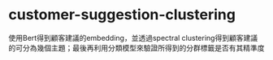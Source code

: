 # customer-suggestion-clustering
使用Bert得到顧客建議的embedding，並透過spectral clustering得到顧客建議的可分為幾個主題；最後再利用分類模型來驗證所得到的分群標籤是否有其精準度
